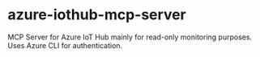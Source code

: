 # azure-iothub-mcp-server
MCP Server for Azure IoT Hub mainly for read-only monitoring purposes. Uses Azure CLI for authentication.
